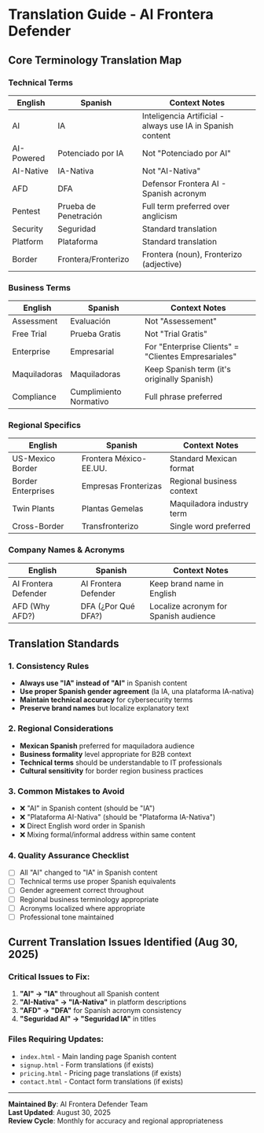 # Translation Guide - AI Frontera Defender

## Core Terminology Translation Map

### Technical Terms
| English | Spanish | Context Notes |
|---------|---------|---------------|
| AI | IA | Inteligencia Artificial - always use IA in Spanish content |
| AI-Powered | Potenciado por IA | Not "Potenciado por AI" |
| AI-Native | IA-Nativa | Not "AI-Nativa" |
| AFD | DFA | Defensor Frontera AI - Spanish acronym |
| Pentest | Prueba de Penetración | Full term preferred over anglicism |
| Security | Seguridad | Standard translation |
| Platform | Plataforma | Standard translation |
| Border | Frontera/Fronterizo | Frontera (noun), Fronterizo (adjective) |

### Business Terms
| English | Spanish | Context Notes |
|---------|---------|---------------|
| Assessment | Evaluación | Not "Assessement" |
| Free Trial | Prueba Gratis | Not "Trial Gratis" |
| Enterprise | Empresarial | For "Enterprise Clients" = "Clientes Empresariales" |
| Maquiladoras | Maquiladoras | Keep Spanish term (it's originally Spanish) |
| Compliance | Cumplimiento Normativo | Full phrase preferred |

### Regional Specifics
| English | Spanish | Context Notes |
|---------|---------|---------------|
| US-Mexico Border | Frontera México-EE.UU. | Standard Mexican format |
| Border Enterprises | Empresas Fronterizas | Regional business context |
| Twin Plants | Plantas Gemelas | Maquiladora industry term |
| Cross-Border | Transfronterizo | Single word preferred |

### Company Names & Acronyms
| English | Spanish | Context Notes |
|---------|---------|---------------|
| AI Frontera Defender | AI Frontera Defender | Keep brand name in English |
| AFD (Why AFD?) | DFA (¿Por Qué DFA?) | Localize acronym for Spanish audience |

## Translation Standards

### 1. Consistency Rules
- **Always use "IA" instead of "AI"** in Spanish content
- **Use proper Spanish gender agreement** (la IA, una plataforma IA-nativa)
- **Maintain technical accuracy** for cybersecurity terms
- **Preserve brand names** but localize explanatory text

### 2. Regional Considerations
- **Mexican Spanish** preferred for maquiladora audience
- **Business formality** level appropriate for B2B context
- **Technical terms** should be understandable to IT professionals
- **Cultural sensitivity** for border region business practices

### 3. Common Mistakes to Avoid
- ❌ "AI" in Spanish content (should be "IA")
- ❌ "Plataforma AI-Nativa" (should be "Plataforma IA-Nativa") 
- ❌ Direct English word order in Spanish
- ❌ Mixing formal/informal address within same content

### 4. Quality Assurance Checklist
- [ ] All "AI" changed to "IA" in Spanish content
- [ ] Technical terms use proper Spanish equivalents
- [ ] Gender agreement correct throughout
- [ ] Regional business terminology appropriate
- [ ] Acronyms localized where appropriate
- [ ] Professional tone maintained

## Current Translation Issues Identified (Aug 30, 2025)

### Critical Issues to Fix:
1. **"AI" → "IA"** throughout all Spanish content
2. **"AI-Nativa" → "IA-Nativa"** in platform descriptions  
3. **"AFD" → "DFA"** for Spanish acronym consistency
4. **"Seguridad AI" → "Seguridad IA"** in titles

### Files Requiring Updates:
- `index.html` - Main landing page Spanish content
- `signup.html` - Form translations (if exists)
- `pricing.html` - Pricing page translations (if exists)  
- `contact.html` - Contact form translations (if exists)

---

**Maintained By**: AI Frontera Defender Team  
**Last Updated**: August 30, 2025  
**Review Cycle**: Monthly for accuracy and regional appropriateness